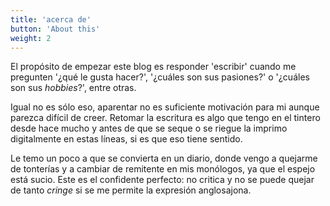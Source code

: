 ```yaml
---
title: 'acerca de'
button: 'About this'
weight: 2
---
```


El propósito de empezar este blog es responder 'escribir' cuando me pregunten '¿qué le gusta hacer?', '¿cuáles son sus pasiones?' o '¿cuáles son sus _hobbies_?', entre otras.

Igual no es sólo eso, aparentar no es suficiente motivación para mi aunque parezca difícil de creer.  Retomar la escritura es algo que tengo en el tintero desde hace mucho y antes de que se seque o se riegue la imprimo  digitalmente en estas líneas, si es que eso tiene sentido.

Le temo un poco a que se convierta en un diario, donde vengo a quejarme de tonterías y a cambiar de remitente en mis monólogos, ya que el espejo está sucio. Este es el confidente perfecto:  no critica y no se puede quejar de tanto _cringe_ si se me permite la expresión anglosajona. 